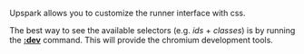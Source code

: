 <!--TITLE:Theme-->
<!--ABOUT:Upspark provides access to the CSS rules applied to the runner-->

Upspark allows you to customize the runner interface with css.

The best way to see the available selectors (e.g. *ids* + *classes*) is by running the **[:dev](/documentation#system-dev)** command. This will provide the chromium development tools.

 